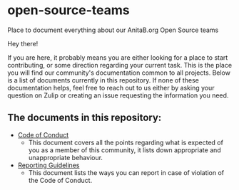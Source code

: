 # open-source-teams
Place to document everything about our AnitaB.org Open Source teams

Hey there!

If you are here, it probably means you are either looking for a place to start contributing, or some direction regarding your current task. This is the place you will find our community's documentation common to all projects. Below is a list of documents currently in this repository. If none of these documentation helps, feel free to reach out to us either by asking your question on Zulip or creating an issue requesting the information you need.

## The documents in this repository:
- [Code of Conduct](https://github.com/Frenzyritz13/documentation/blob/master/Contributing/CODE_OF_CONDUCT.md)
  - This document covers all the points regarding what is expected of you as a member of this community, it lists down appropriate and unappropriate behaviour.
- [Reporting Guidelines](https://github.com/Frenzyritz13/documentation/blob/master/Contributing/REPORTING_GUIDELINES.md)
  - This document lists the ways you can report in case of violation of the Code of Conduct.

